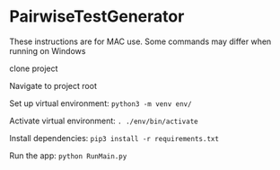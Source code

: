# PairwiseTestGenerator

These instructions are for MAC use.  Some commands may differ when running on Windows

clone project

Navigate to project root

Set up virtual environment: `python3 -m venv env/`

Activate virtual environment: `. ./env/bin/activate`

Install dependencies: `pip3 install -r requirements.txt`

Run the app: `python RunMain.py`
